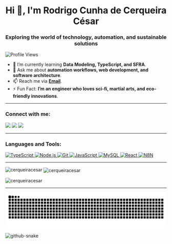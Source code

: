 <h1 align="center">Hi 👋, I'm Rodrigo Cunha de Cerqueira César</h1>
<h3 align="center">Exploring the world of technology, automation, and sustainable solutions</h3>

<p align="left"> <img src="https://komarev.com/ghpvc/?username=cerqueiracesar&label=Profile%20views&color=0e75b6&style=flat" alt="Profile Views" /> </p>

- 🌱 I’m currently learning **Data Modeling, TypeScript, and SFRA**.
- 💬 Ask me about **automation workflows, web development, and software architecture**.
- 📫 Reach me via **[Email](mailto:rodjncsar@gmail.com)**.
- ⚡ Fun Fact: **I’m an engineer who loves sci-fi, martial arts, and eco-friendly innovations**.

---

<h3 align="left">Connect with me:</h3>
<p align="left">
<a href="https://www.youtube.com/cerqueiracesar90" target="_blank"><img loading="lazy" src="https://img.shields.io/badge/YouTube-FF0000?style=for-the-badge&logo=youtube&logoColor=white" target="_blank"></a>
<a href="https://instagram.com/cerqueiracesar.r" target="_blank"><img loading="lazy" src="https://img.shields.io/badge/-Instagram-%23E4405F?style=for-the-badge&logo=instagram&logoColor=white" target="_blank"></a>
<a href="https://www.linkedin.com/in/rodcerqcsar" target="_blank"><img loading="lazy" src="https://img.shields.io/badge/-LinkedIn-%230077B5?style=for-the-badge&logo=linkedin&logoColor=white" target="_blank"></a>

---

<h3 align="left">Languages and Tools:</h3>
<div>
<p align="left">
<a href="https://www.typescriptlang.org/" target="_blank" rel="noreferrer"> <img src="https://cdn.jsdelivr.net/gh/devicons/devicon/icons/typescript/typescript-original.svg" alt="TypeScript" width="40" height="40"/> </a>
<a href="https://nodejs.org/" target="_blank" rel="noreferrer"> <img src="https://cdn.jsdelivr.net/gh/devicons/devicon/icons/nodejs/nodejs-original.svg" alt="Node.js" width="40" height="40"/> </a>
<a href="https://git-scm.com/" target="_blank" rel="noreferrer"> <img src="https://cdn.jsdelivr.net/gh/devicons/devicon/icons/git/git-original.svg" alt="Git" width="40" height="40"/> </a>
<a href="https://developer.mozilla.org/en-US/docs/Web/JavaScript" target="_blank" rel="noreferrer"> <img src="https://cdn.jsdelivr.net/gh/devicons/devicon/icons/javascript/javascript-original.svg" alt="JavaScript" width="40" height="40"/> </a>
<a href="https://www.mysql.com/" target="_blank" rel="noreferrer"> <img src="https://cdn.jsdelivr.net/gh/devicons/devicon/icons/mysql/mysql-original-wordmark.svg" alt="MySQL" width="40" height="40"/> </a>
<a href="https://reactjs.org/" target="_blank" rel="noreferrer"> <img src="https://cdn.jsdelivr.net/gh/devicons/devicon/icons/react/react-original.svg" alt="React" width="40" height="40"/> </a>
<a href="https://n8n.io/" target="_blank" rel="noreferrer"> <img src="https://n8n.io/favicon-32x32.png" alt="N8N" width="40" height="40"/> </a>
</div>
</p>

---

<p><img align="left" src="https://github-readme-stats.vercel.app/api/top-langs?username=cerqueiracesar&show_icons=true&locale=en&layout=compact" alt="cerqueiracesar" /></p>

<p>&nbsp;<img align="center" src="https://github-readme-stats.vercel.app/api?username=cerqueiracesar&show_icons=true&locale=en" alt="cerqueiracesar" /></p>

<p><img align="center" src="https://github-readme-streak-stats.herokuapp.com/?user=cerqueiracesar&" alt="cerqueiracesar" /></p>

---

![Snake animation](https://github.com/cerqueiracesar/cerqueiracesar/blob/output/github-contribution-grid-snake.svg)

<picture>
  <source media="(prefers-color-scheme: dark)" srcset="github-snake-dark.svg" />
  <source media="(prefers-color-scheme: light)" srcset="github-snake.svg" />
  <img alt="github-snake" src="github-snake.svg" />
</picture>
